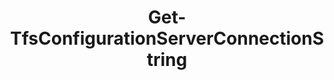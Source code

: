 ﻿---
title: Get-TfsConfigurationServerConnectionString
breadcrumbs: [ "Admin" ]
parent: "Admin"
description: "Gets the configuration server database connection string. "
remarks: 
parameterSets: 
  "_All_": [ ComputerName, Credential, Session, Version ] 
  "Use computer name":  
    ComputerName: 
      type: "string"  
    Credential: 
      type: "PSCredential"  
    Version: 
      type: "int"  
  "Use session":  
    Session: 
      type: "PSSession"  
      required: true  
    Credential: 
      type: "PSCredential"  
    Version: 
      type: "int" 
parameters: 
  - name: "ComputerName" 
    description: "Specifies the name of a Team Foundation Server application tier from which to retrieve the connection string. " 
    globbing: false 
    type: "string" 
    defaultValue: "localhost" 
  - name: "Session" 
    description: "The machine name of the server where the TFS component is installed. It must be properly configured for PowerShell Remoting in case it's a remote machine. Optionally, a System.Management.Automation.Runspaces.PSSession object pointing to a previously opened PowerShell Remote session can be provided instead. When omitted, defaults to the local machine where the script is being run " 
    required: true 
    globbing: false 
    type: "PSSession" 
  - name: "Version" 
    description: "The TFS version number, represented by the year in its name. For e.g. TFS 2015, use \"2015\". When omitted, will default to the newest installed version of TFS / Azure DevOps Server " 
    globbing: false 
    type: "int" 
    defaultValue: "0" 
  - name: "Credential" 
    description: "The user credentials to be used to access a remote machine. Those credentials must have the required permission to execute a PowerShell Remote session on that computer. " 
    globbing: false 
    type: "PSCredential" 
    defaultValue: "System.Management.Automation.PSCredential"
inputs: 
outputs: 
  - type: "System.String" 
    description: 
notes: 
relatedLinks: 
  - text: "Online Version:" 
    uri: "https://tfscmdlets.dev/docs/cmdlets/Admin/Get-TfsConfigurationServerConnectionString" 
  - text: "Online version:" 
    uri: "https://tfscmdlets.dev/admin/get-tfsconfigurationserverconnectionstring/" 
  - text: "Get-TfsInstallationPath" 
    uri: 
aliases: 
examples: 
---

